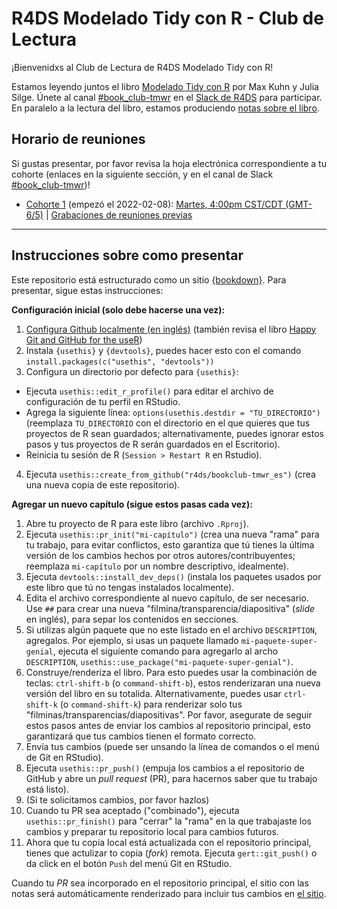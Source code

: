 # R4DS Modelado Tidy con R - Club de Lectura

¡Bienvenidxs al Club de Lectura de R4DS Modelado Tidy con R!

Estamos leyendo juntos el libro [Modelado Tidy con R](https://www.tmwr.org/) por Max Kuhn y Julia Silge.
Únete al canal [#book_club-tmwr](https://rfordatascience.slack.com/archives/C01H9SLA48M) en el [Slack de R4DS](https://r4ds.io/join) para participar.
En paralelo a la lectura del libro, estamos produciendo [notas sobre el libro](https://r4ds.github.io/bookclub-tmwr_es/).

## Horario de reuniones

Si gustas presentar, por favor revisa la hoja electrónica correspondiente a tu cohorte (enlaces en la siguiente sección, y en el canal de Slack [#book_club-tmwr](https://rfordatascience.slack.com/archives/C01H9SLA48M))!

- [Cohorte 1](https://docs.google.com/spreadsheets/d/1apDY5yyimVUwebhZvTwM3P7Pysa9ztZvj4EUF_KFVdw/edit#gid=0) (empezó el 2022-02-08): [Martes, 4:00pm CST/CDT (GMT-6/5)](https://www.timeanddate.com/worldclock/converter.html?iso=20220531T210000&p1=24) | [Grabaciones de reuniones previas](https://www.youtube.com/playlist?list=PL3x6DOfs2NGhd1Gli-IANpVZ9z6Zz5AAu)


<hr>  

## Instrucciones sobre como presentar

Este repositorio está estructurado como un sitio [{bookdown}](https://CRAN.R-project.org/package=bookdown).
Para presentar, sigue estas instrucciones:

**Configuración inicial (solo debe hacerse una vez):**

1. [Configura Github localmente (en inglés)](https://www.youtube.com/watch?v=hNUNPkoledI) (también revisa el libro [Happy Git and GitHub for the useR](https://happygitwithr.com/github-acct.html))
2. Instala `{usethis}` y `{devtools}`, puedes hacer esto con el comando `install.packages(c("usethis", "devtools"))`
3. Configura un directorio por defecto para `{usethis}`:
  - Ejecuta `usethis::edit_r_profile()` para editar el archivo de configuración de tu perfil en RStudio.
  - Agrega la siguiente línea: `options(usethis.destdir = "TU_DIRECTORIO")` (reemplaza `TU_DIRECTORIO` con el directorio en el que quieres que tus proyectos de R sean guardados; alternativamente, puedes ignorar estos pasos y tus proyectos de R serán guardados en el Escritorio).
  - Reinicia tu sesión de R (`Session > Restart R` en Rstudio).
4. Ejecuta `usethis::create_from_github("r4ds/bookclub-tmwr_es")` (crea una nueva copia de este repositorio).

**Agregar un nuevo capítulo (sigue estos pasas cada vez):**

1. Abre tu proyecto de R para este libro (archivo `.Rproj`).
2. Ejecuta `usethis::pr_init("mi-capítulo")` (crea una nueva "rama" para tu trabajo, para evitar conflictos, esto garantiza que tú tienes la última versión de los cambios hechos por otros autores/contribuyentes; reemplaza `mi-capítulo` por un nombre descriptivo, idealmente).
3. Ejecuta `devtools::install_dev_deps()` (instala los paquetes usados por este libro que tú no tengas instalados localmente).
4. Edita el archivo correspondiente al nuevo capítulo, de ser necesario. Use `##` para crear una nueva "filmina/transparencia/diapositiva" (*slide* en inglés), para separ los contenidos en secciones.
5. Si utilizas algún paquete que no este listado en el archivo `DESCRIPTION`, agregalos. Por ejemplo, si usas un paquete llamado `mi-paquete-super-genial`, ejecuta el siguiente comando para agregarlo al archo `DESCRIPTION`, `usethis::use_package("mi-paquete-super-genial")`.
6. Construye/renderiza el libro. Para esto puedes usar la combinación de teclas: `ctrl-shift-b` (o `command-shift-b`), estos renderizaran una nueva versión del libro en su totalida. Alternativamente, puedes usar `ctrl-shift-k` (o `command-shift-k`) para renderizar solo tus "filminas/transparencias/diapositivas". Por favor, asegurate de seguir estos pasos antes de enviar los cambios al repositorio principal, esto garantizará que tus cambios tienen el formato correcto.
7. Envía tus cambios (puede ser unsando la línea de comandos o el menú de Git en RStudio).
8. Ejecuta `usethis::pr_push()` (empuja los cambios a el repositorio de GitHub y abre un *pull request* (PR), para hacernos saber que tu trabajo está listo).
9. (Si te solicitamos cambios, por favor hazlos)
10. Cuando tu PR sea aceptado ("combinado"), ejecuta `usethis::pr_finish()` para "cerrar" la "rama" en la que trabajaste los cambios y preparar tu repositorio local para cambios futuros.
11. Ahora que tu copia local está actualizada con el repositorio principal, tienes que actulizar to copia (*fork*) remota. Ejecuta `gert::git_push()` o da click en el botón `Push` del menú Git en RStudio.

Cuando tu *PR* sea incorporado en el repositorio principal, el sitio con las notas será automáticamente renderizado para incluir tus cambios en [el sitio](https://r4ds.github.io/bookclub-tmwr_es/).
